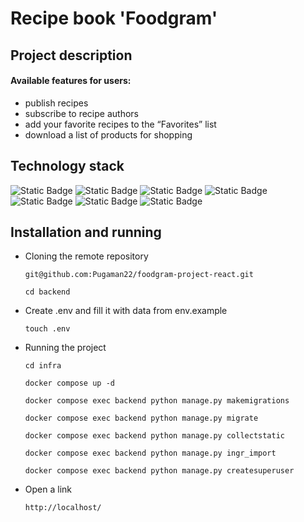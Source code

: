 # Recipe book 'Foodgram'

## Project description

#### Available features for users:
- publish recipes
- subscribe to recipe authors
- add your favorite recipes to the “Favorites” list
- download a list of products for shopping

## Technology stack
![Static Badge](https://img.shields.io/badge/Python-4.2.5-blue)
![Static Badge](https://img.shields.io/badge/Django-4.2.5-blue)
![Static Badge](https://img.shields.io/badge/DRF-3.14.0-blue)
![Static Badge](https://img.shields.io/badge/djoser-2.2.0-blue)
![Static Badge](https://img.shields.io/badge/gunicorn-21.2.0-blue)
![Static Badge](https://img.shields.io/badge/psycopg2--binary-2.9.8-blue)
![Static Badge](https://img.shields.io/badge/Docker-blue)

## Installation and running
- Cloning the remote repository
  
  ```
  git@github.com:Pugaman22/foodgram-project-react.git
  ```
  ```
  cd backend
  ```
- Create .env and fill it with data from env.example
  ```
  touch .env
  ```
- Running the project
  ```
  cd infra
  ```
  ```
  docker compose up -d
  ```
  ```
  docker compose exec backend python manage.py makemigrations
  ```
  ```
  docker compose exec backend python manage.py migrate
  ```
  ```
  docker compose exec backend python manage.py collectstatic
  ```
  ```
  docker compose exec backend python manage.py ingr_import
  ```
  ```
  docker compose exec backend python manage.py createsuperuser
  ```
- Open a link
  ```
  http://localhost/
  ```